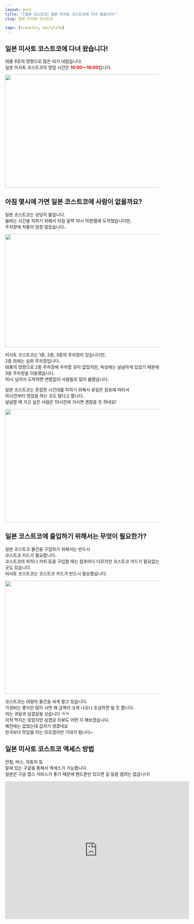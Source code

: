 ```yaml
---
layout: post
title: "[일본 코스트코］일본 미사토 코스트코에 다녀 왔습니다!"
slug: 일본-미사토-코스트코

tags: [travelkr, dailylife]
---
```

  
## 일본 미사토 코스트코에 다녀 왔습니다!  

태풍 9호의 영향으로 많은 비가 내렸습니다.  
일본 미사토 코스트코의 영업 시간은 <span style="color:red"><strong>10:00〜19:00</strong></span>입니다.  


<img src="https://drive.google.com/uc?export=view&id=17VX-EfE3cYb24wN0IVr5y5s_E3tb10lL"  width="700" height="370">


  
## 아침 몇시에 가면 일본 코스트코에 사람이 없을까요?   

일본 코스트코는 상당히 붐빕니다.  
붐비는 시간을 피하기 위해서 아침 일찍 10시 10분쯤에 도착했습니다만,  
주차장에 차들이 엄청 많았습니다..  

<img src="https://drive.google.com/uc?export=view&id=10NZpZBiAyMea3KI-zRQhN6ohq6JrwOUj"  width="700" height="370">

미사토 코스트코는 1층, 2층, 3층의 주차장이 있습니다만,  
2층 외에는 실외 주차장입니다.  
태풍의 영향으로 2층 주차장에 주차할 곳이 없었지만, 옥상에는 널널하게 있었기 때문에  
3층 주차장을 이용했습니다.  
10시 넘어서 도착하면 변함없이 사람들로 많이 붐볐습니다.  

일본 코스트코는 혼잡한 시간대를 피하기 위해서 휴일은 점포에 따라서  
10시전부터 영업을 하는 곳도 많다고 합니다.  
널널할 때 가고 싶은 사람은 10시전에 가시면 괜찮을 듯 하네요!  


<img src="https://drive.google.com/uc?export=view&id=1YySO0QEYZ65jP3q4RchOFXh2fJNQ5VBE"  width="700" height="370">

## 일본 코스트코에 출입하기 위해서는 무엇이 필요한가?

일본 코스트코 물건을 구입하기 위해서는 반드시  
코스트코 카드가 필요합니다.  
코스트코의 피자나 커피 등을 구입할 때는 점포마다 다르지만 코스트코 카드가 필요없는 곳도 있습니다.  
미사토 코스트코는 코스트코 카드가 반드시 필요했습니다.  


<img src="https://drive.google.com/uc?export=view&id=1Z3mtCm4I8X2Gxt-cmyuAMlNElhHXNN6B"  width="700" height="370">

코스트코는 대량의 물건을 싸게 팔고 있습니다.  
가성비는 좋지만 많이 사면 꽤 금액이 크게 나오니 조심하면 될 듯 합니다.  
저는 과일과 삼겹살을 샀습니다 ㅋㅋ  
아직 먹지는 않았지만 삼겹살 리뷰도 어떤 지 해보겠습니다.  
예전에는 없었는데 갑자기 생겼네요  
한국보다 맛있을 지는 모르겠지만 기대가 됩니다~  


      
## 일본 미사토 코스트코 액세스 방법

전철, 버스, 자동차 등  
밑에 있는 구글을 통해서 액세스가 가능합니다.  
일본은 구글 맵스 서비스가 좋기 때문에 핸드폰만 있으면 길 잃을 염려는 없습니다!  

<iframe src="https://www.google.com/maps/embed?pb=!1m18!1m12!1m3!1d3233.506393848647!2d139.86195261568818!3d35.86110528015277!2m3!1f0!2f0!3f0!3m2!1i1024!2i768!4f13.1!3m3!1m2!1s0x60189a0fcfb10e83%3A0xb09f23316cc1edc3!2z7L2U7Iqk7Yq47L2UIO2ZgOyEuOydvCDsi6Drr7jsgqzthqDsoJA!5e0!3m2!1sko!2sjp!4v1628404472791!5m2!1sko!2sjp" width="600" height="450" style="border:0;" allowfullscreen="" loading="lazy"></iframe>